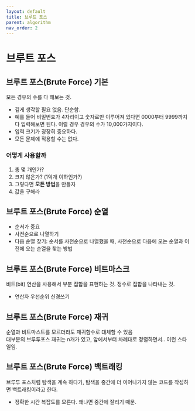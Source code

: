 ```yaml
---
layout: default
title: 브루트 포스
parent: algorithm
nav_order: 2
---
```


# 브루트 포스

## 브루트 포스(Brute Force) 기본

모든 경우의 수를 다 해보는 것.

* 깊게 생각할 필요 없음. 단순함.
* 예를 들어 비밀번호가 4자리이고 숫자로만 이루어져 있다면 0000부터 9999까지 다 입력해보면 된다. 이럴 경우 경우의 수가 10,000가지이다.
* 입력 크기가 굉장히 중요하다.
* 모든 문제에 적용할 수는 없다.

### 어떻게 사용할까

1. 총 몇 개인가?
2. 크지 않은가? (1억개 이하인가?)
3. 그렇다면 **모든 방법**을 만들자
4. 값을 구해라

## 브루트 포스(Brute Force) 순열

* 순서가 중요
* 사전순으로 나열하기
* 다음 순열 찾기: 순서를 사전순으로 나열했을 때, 사전순으로 다음에 오는 순열과 이전에 오는 순열을 찾는 방법

## 브루트 포스(Brute Force) 비트마스크

비트(bit) 연산을 사용해서 부분 집합을 표현하는 것. 정수로 집합을 나타내는 것.

* 연산자 우선순위 신경쓰기

## 브루트 포스(Brute Force) 재귀

순열과 비트마스트를 모르더라도 재귀함수로 대체할 수 있음  
대부분의 브루투포스 재귀는 n개가 있고, 앞에서부터 차례대로 정렬하면서.. 이런 스타일임.

## 브루트 포스(Brute Force) 백트래킹

브루투 포스처럼 탐색을 계속 하다가, 탐색을 중간에 더 이어나가지 않는 코드를 작성하면 백트래킹이라고 한다.

* 정확한 시간 복잡도를 모른다. 왜냐면 중간에 잘리기 때문.
